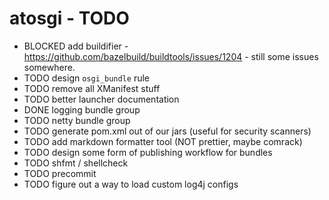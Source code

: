 # atosgi - TODO

- BLOCKED add buildifier - https://github.com/bazelbuild/buildtools/issues/1204 - still some issues somewhere.
- TODO design `osgi_bundle` rule
- TODO remove all XManifest stuff
- TODO better launcher documentation
- DONE logging bundle group
- TODO netty bundle group
- TODO generate pom.xml out of our jars (useful for security scanners)
- TODO add markdown formatter tool (NOT prettier, maybe comrack)
- TODO design some form of publishing workflow for bundles
- TODO shfmt / shellcheck
- TODO precommit
- TODO figure out a way to load custom log4j configs
